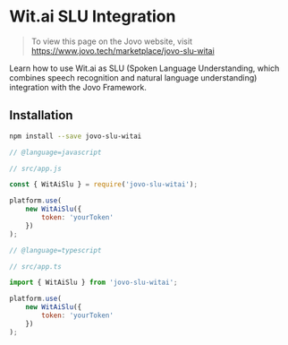 # Wit.ai SLU Integration

> To view this page on the Jovo website, visit https://www.jovo.tech/marketplace/jovo-slu-witai

Learn how to use Wit.ai as SLU (Spoken Language Understanding, which combines speech recognition and natural language understanding) integration with the Jovo Framework.

## Installation

```sh
npm install --save jovo-slu-witai
```

```javascript
// @language=javascript

// src/app.js

const { WitAiSlu } = require('jovo-slu-witai');

platform.use(
	new WitAiSlu({
		token: 'yourToken'
	})
);

// @language=typescript

// src/app.ts

import { WitAiSlu } from 'jovo-slu-witai';

platform.use(
	new WitAiSlu({
		token: 'yourToken'
	})
);
```
